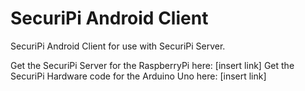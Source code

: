 # SecuriPi Android Client
SecuriPi Android Client for use with SecuriPi Server.

Get the SecuriPi Server for the RaspberryPi here: [insert link]
Get the SecuriPi Hardware code for the Arduino Uno here: [insert link]

